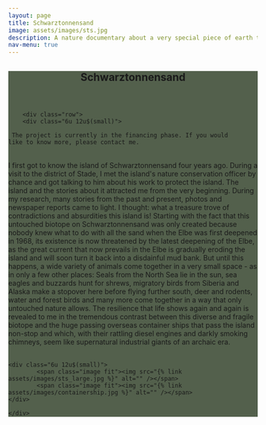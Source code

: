 ```yaml
---
layout: page
title: Schwarztonnensand
image: assets/images/sts.jpg
description: A nature documentary about a very special piece of earth that shows us how nature conservation can succeed in the smallest of spaces and how the dedication of conservationists can achieve great things in small settings.
nav-menu: true
---
```


<!-- Main -->
<div id="main" class="alt" style="background-color: #192b0fbd">

<!-- One -->
<section id="one">
	<div class="inner">
		<header class="major">
			<h1>Schwarztonnensand</h1>
		</header>

        <div class="row">
	    <div class="6u 12u$(small)">
<code> The project is currently in the financing phase. If you would like to know more, please contact me.
</code>
<br><br> 
  
I first got to know the island of Schwarztonnensand four years ago. During a visit to the district of Stade, I met the island's nature conservation officer by chance and got talking to him about his work to protect the island. The island and the stories about it attracted me from the very beginning. During my research, many stories from the past and present, photos and newspaper reports came to light. I thought: what a treasure trove of contradictions and absurdities this island is! Starting with the fact that this untouched biotope on Schwarztonnensand was only created because nobody knew what to do with all the sand when the Elbe was first deepened in 1968, its existence is now threatened by the latest deepening of the Elbe, as the great current that now prevails in the Elbe is gradually eroding the island and will soon turn it back into a disdainful mud bank. But until this happens, a wide variety of animals come together in a very small space - as in only a few other places: Seals from the North Sea lie in the sun, sea eagles and buzzards hunt for shrews, migratory birds from Siberia and Alaska make a stopover here before flying further south, deer and rodents, water and forest birds and many more come together in a way that only untouched nature allows. The resilience that life shows again and again is revealed to me in the tremendous contrast between this diverse and fragile biotope and the huge passing overseas container ships that pass the island non-stop and which, with their rattling diesel engines and darkly smoking chimneys, seem like supernatural industrial giants of an archaic era.
        <br><br>
        </div>

    
    
	<div class="6u 12u$(small)">
            <span class="image fit"><img src="{% link assets/images/sts_large.jpg %}" alt="" /></span>
            <span class="image fit"><img src="{% link assets/images/containership.jpg %}" alt="" /></span>
    </div>

    </div>


</div>
